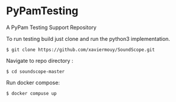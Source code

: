 # PyPamTesting
 
 A PyPam Testing Support Repository



To run testing build just clone and run the python3 implementation.

    $ git clone https://github.com/xaviermouy/SoundScope.git


Navigate to repo directory :

    $ cd soundscope-master


Run docker compose:

    $ docker compuse up



